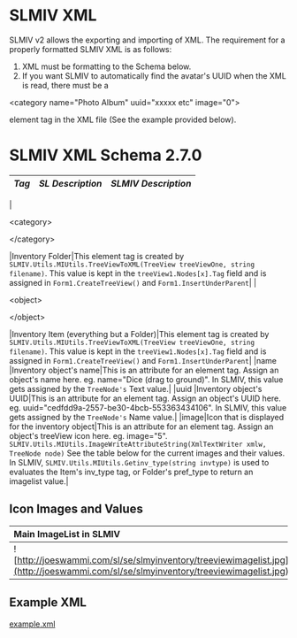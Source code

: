 # SLMIV XML #
SLMIV v2 allows the exporting and importing of XML.  The requirement for a properly formatted SLMIV XML is as follows:
  1. XML must be formatting to the Schema below.
  1. If you want SLMIV to automatically find the avatar's UUID when the XML is read, there must be a 

&lt;category name="Photo Album" uuid="xxxxx etc" image="0"&gt;

 element tag in the XML file (See the example provided below).

# SLMIV XML Schema 2.7.0 #
|_Tag_|_SL Description_|_SLMIV Description_|
|:----|:---------------|:------------------|
|

&lt;category&gt;



&lt;/category&gt;

|Inventory Folder|This element tag is created by `SLMIV.Utils.MIUtils.TreeViewToXML(TreeView treeViewOne, string filename)`. This value is kept in the `treeView1.Nodes[x].Tag` field and is assigned in `Form1.CreateTreeView()` and `Form1.InsertUnderParent`|
|

&lt;object&gt;



&lt;/object&gt;

|Inventory Item (everything but a Folder)|This element tag is created by `SLMIV.Utils.MIUtils.TreeViewToXML(TreeView treeViewOne, string filename)`. This value is kept in the `treeView1.Nodes[x].Tag` field and is assigned in `Form1.CreateTreeView()` and `Form1.InsertUnderParent`|
|name |Inventory object's name|This is an attribute for an element tag.  Assign an object's name here. eg. name="Dice (drag to ground)".  In SLMIV, this value gets assigned by the `TreeNode's` Text value.|
|uuid |Inventory object's UUID|This is an attribute for an element tag.  Assign an object's UUID here. eg. uuid="cedfdd9a-2557-be30-4bcb-553363434106". In SLMIV, this value gets assigned by the `TreeNode's` Name value.|
|image|Icon that is displayed for the inventory object|This is an attribute for an element tag.  Assign an object's treeView icon here. eg. image="5". `SLMIV.Utils.MIUtils.ImageWriteAttributeString(XmlTextWriter xmlw, TreeNode node)` See the table below for the current images and their values.  In SLMIV, `SLMIV.Utils.MIUtils.Getinv_type(string invtype)` is used to evaluates the Item's inv\_type tag, or Folder's pref\_type to return an imagelist value.|

## Icon Images and Values ##
|Main ImageList in SLMIV|`SLMIV.Utils.MIUtils.Getinv_type(string invtype)`|
|:----------------------|:------------------------------------------------|
|![http://joeswammi.com/sl/se/slmyinventory/treeviewimagelist.jpg](http://joeswammi.com/sl/se/slmyinventory/treeviewimagelist.jpg)|![http://joeswammi.com/sl/se/slmyinventory/treeviewimagelistcase.jpg](http://joeswammi.com/sl/se/slmyinventory/treeviewimagelistcase.jpg)|

## Example XML ##
[example.xml](http://slmiv.googlecode.com/svn/trunk/SLMIV/bin/Debug/xml/example.xml)